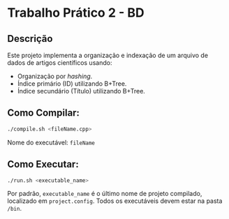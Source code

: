 # Trabalho Prático 2 - BD

## Descrição
Este projeto implementa a organização e indexação de um arquivo de dados de artigos científicos usando:
- Organização por *hashing*.
- Índice primário (ID) utilizando B+Tree.
- Índice secundário (Título) utilizando B+Tree.

## Como Compilar:
```bash
./compile.sh <fileName.cpp>
```
Nome do executável: `fileName`

## Como Executar:
```bash
./run.sh <executable_name>
```
Por padrão, `executable_name` é o último nome de projeto compilado, localizado em `project.config`. Todos os executáveis devem estar na pasta `/bin`.
